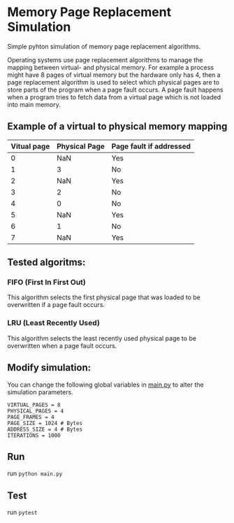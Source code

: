 # Memory Page Replacement Simulation
Simple pyhton simulation of memory page replacement algorithms.

Operating systems use page replacement algorithms to manage the mapping between virtual- and physical memory.
For example a process might have 8 pages of virtual memory but the hardware only has 4,
then a page replacement algorithm is used to select which physical pages are to store parts of the program when a page fault occurs.
A page fault happens when a program tries to fetch data from a virtual page which is not loaded into main memory.

## Example of a virtual to physical memory mapping
| Vitual page | Physical Page | Page fault if addressed |
|-------------|---------------|-------------------------|
| 0           | NaN           | Yes                     |
| 1           | 3             | No                      |
| 2           | NaN           | Yes                     |
| 3           | 2             | No                      |
| 4           | 0             | No                      |
| 5           | NaN           | Yes                     |
| 6           | 1             | No                      |
| 7           | NaN           | Yes                     |


## Tested algoritms:
### FIFO (First In First Out)
This algorithm selects the first physical page that was loaded to be overwritten if a page fault occurs.

### LRU (Least Recently Used)
This algorithm selects the least recently used physical page to be overwritten when a page fault occurs.

## Modify simulation:
You can change the following global variables in [main.py](src/main.py) to alter the simulation parameters.
```
VIRTUAL_PAGES = 8
PHYSICAL_PAGES = 4
PAGE_FRAMES = 4
PAGE_SIZE = 1024 # Bytes
ADDRESS_SIZE = 4 # Bytes
ITERATIONS = 1000
```

## Run
run `python main.py`


## Test
run `pytest`
